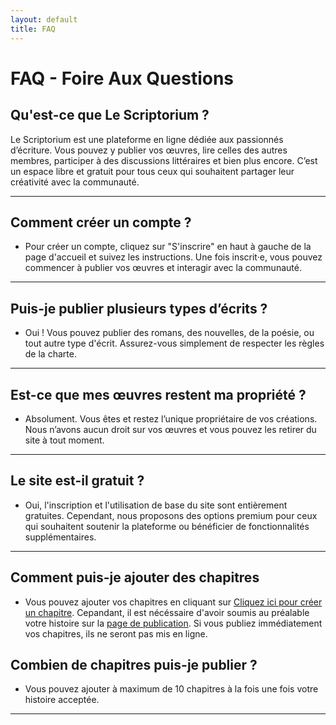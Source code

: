 ```yaml
---
layout: default
title: FAQ
---
```


# FAQ - Foire Aux Questions

##  **Qu'est-ce que Le Scriptorium ?**

Le Scriptorium est une plateforme en ligne dédiée aux passionnés d’écriture. Vous pouvez y publier vos œuvres, lire celles des autres membres, participer à des discussions littéraires et bien plus encore. C’est un espace libre et gratuit pour tous ceux qui souhaitent partager leur créativité avec la communauté.

---

## Comment créer un compte ?
- Pour créer un compte, cliquez sur "S'inscrire" en haut à gauche de la page d'accueil et suivez les instructions. Une fois inscrit·e, vous pouvez commencer à publier vos œuvres et interagir avec la communauté.

---

## Puis-je publier plusieurs types d’écrits ?
- Oui ! Vous pouvez publier des romans, des nouvelles, de la poésie, ou tout autre type d'écrit. Assurez-vous simplement de respecter les règles de la charte.

---
 
## Est-ce que mes œuvres restent ma propriété ?
- Absolument. Vous êtes et restez l’unique propriétaire de vos créations. Nous n’avons aucun droit sur vos œuvres et vous pouvez les retirer du site à tout moment.

---

## Le site est-il gratuit ?
- Oui, l'inscription et l'utilisation de base du site sont entièrement gratuites. Cependant, nous proposons des options premium pour ceux qui souhaitent soutenir la plateforme ou bénéficier de fonctionnalités supplémentaires.

---

## Comment puis-je ajouter des chapitres
- Vous pouvez ajouter vos chapitres en cliquant sur [Cliquez ici pour créer un chapitre](create-chapter.md). Cepandant, il est nécéssaire d'avoir soumis au préalable votre histoire sur la [page de publication](histoires/create-story.md). Si vous publiez immédiatement vos chapitres, ils ne seront pas mis en ligne.

## Combien de chapitres puis-je publier ?
- Vous pouvez ajouter à maximum de 10 chapitres à la fois une fois votre histoire acceptée.

---



